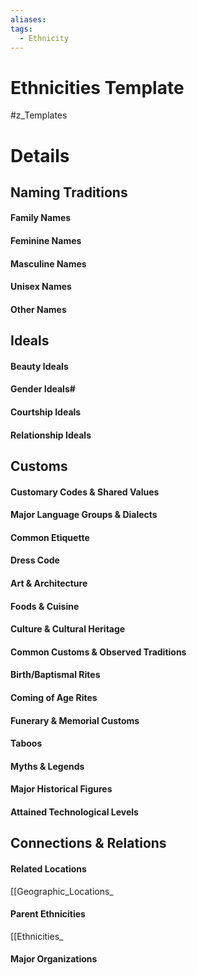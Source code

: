 ```yaml
---
aliases: 
tags:
  - Ethnicity
---
```

# Ethnicities Template
#z_Templates


# Details
## Naming Traditions
#### Family Names
#### Feminine Names
#### Masculine Names
#### Unisex Names
#### Other Names
## Ideals
#### Beauty Ideals
#### Gender Ideals#
#### Courtship Ideals
#### Relationship Ideals
## Customs
#### Customary Codes & Shared Values
#### Major Language Groups & Dialects
#### Common Etiquette
#### Dress Code
#### Art & Architecture
#### Foods & Cuisine
#### Culture & Cultural Heritage
#### Common Customs & Observed Traditions
#### Birth/Baptismal Rites
#### Coming of Age Rites
#### Funerary & Memorial Customs
#### Taboos
#### Myths & Legends
#### Major Historical Figures
#### Attained Technological Levels
## Connections & Relations
#### Related Locations
[[Geographic_Locations_
#### Parent Ethnicities
[[Ethnicities_
#### Major Organizations